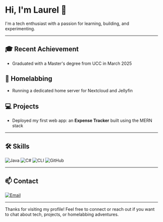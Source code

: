 # Hi, I'm Laurel 👋

I'm a tech enthusiast with a passion for learning, building, and experimenting.

---

## 🎓 Recent Achievement
- Graduated with a Master's degree from UCC in March 2025

## 🏡 Homelabbing
- Running a dedicated home server for Nextcloud and Jellyfin

## 💻 Projects
- Deployed my first web app: an **Expense Tracker** built using the MERN stack

---

## 🛠️ Skills

![Java](https://img.shields.io/badge/Java-007396?style=flat-square&logo=java&logoColor=white)
![C#](https://img.shields.io/badge/C%23-239120?style=flat-square&logo=c-sharp&logoColor=white)
![CLI](https://img.shields.io/badge/CLI-000000?style=flat-square&logo=windows-terminal&logoColor=white)
![GitHub](https://img.shields.io/badge/GitHub-181717?style=flat-square&logo=github&logoColor=white)

---

## 📫 Contact
[![Email](https://img.shields.io/badge/email-laurelld@gmail.com-blue?style=flat-square&logo=gmail)](mailto:laurelld@gmail.com)

---

Thanks for visiting my profile! Feel free to connect or reach out if you want to chat about tech, projects, or homelabbing adventures.
